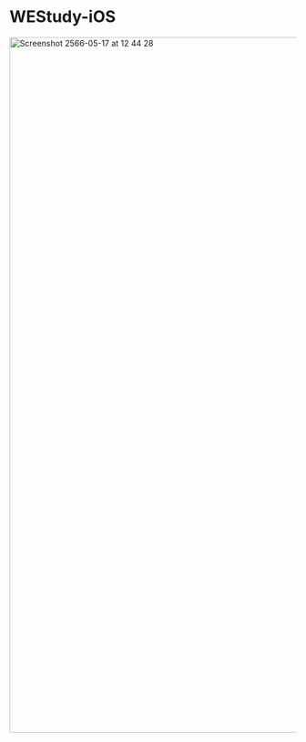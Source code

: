 # WEStudy-iOS

<img width="1219" alt="Screenshot 2566-05-17 at 12 44 28" src="https://github.com/superkookai/WEStudy-iOS/assets/24915399/2ba721f1-9bcf-47a7-8c9c-d0551a338098">
